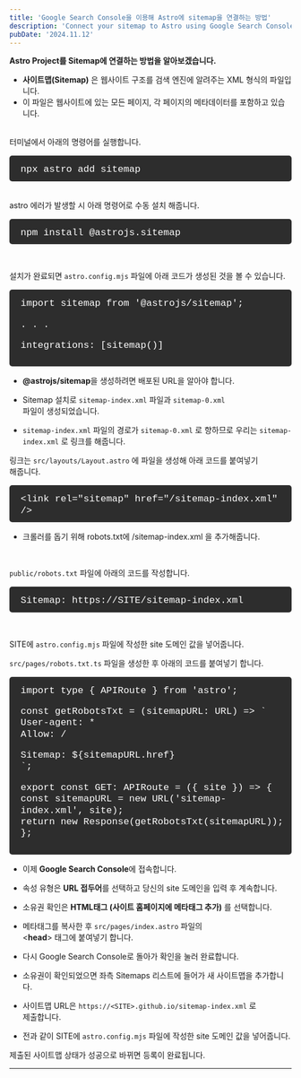 ```yaml
---
title: 'Google Search Console을 이용해 Astro에 sitemap을 연결하는 방법'
description: 'Connect your sitemap to Astro using Google Search Console.'
pubDate: '2024.11.12'
---
```


**Astro Project를 Sitemap에 연결하는 방법을 알아보겠습니다.**

- **사이트맵(Sitemap)** 은 웹사이트 구조를 검색 엔진에 알려주는 XML 형식의 파일입니다.
- 이 파일은 웹사이트에 있는 모든 페이지, 각 페이지의 메타데이터를 포함하고 있습니다.

<br>
터미널에서 아래의 명령어를 실행합니다.

<div class="terminal">
npx astro add sitemap
</div>

<br>
astro 에러가 발생할 시 아래 명령어로 수동 설치 해줍니다.

<div class="terminal">
npm install @astrojs.sitemap
</div>

<br>

설치가 완료되면 `astro.config.mjs` 파일에 아래 코드가 생성된 것을 볼 수 있습니다.

<div class="terminal">
import sitemap from '@astrojs/sitemap';

. . .

integrations: [sitemap()]

</div>

- **@astrojs/sitemap**을 생성하려면 배포된 URL을 알아야 합니다.

- Sitemap 설치로 `sitemap-index.xml` 파일과 `sitemap-0.xml`  
  파일이 생성되었습니다.

- `sitemap-index.xml` 파일의 경로가 `sitemap-0.xml` 로 향하므로 우리는 `sitemap-index.xml` 로 링크를 해줍니다.

링크는 `src/layouts/Layout.astro` 에 파일을 생성해 아래 코드를 붙여넣기  
 해줍니다.

<div class="terminal">
  &lt;link rel="sitemap" href="/sitemap-index.xml" /&gt;
</div>

- 크롤러를 돕기 위해 robots.txt에 /sitemap-index.xml 을 추가해줍니다.

<br>

`public/robots.txt` 파일에 아래의 코드를 작성합니다.

<div class="terminal">
Sitemap: https://SITE/sitemap-index.xml
</div>

<br>

SITE에 `astro.config.mjs` 파일에 작성한 site 도메인 값을 넣어줍니다.

`src/pages/robots.txt.ts` 파일을 생성한 후 아래의 코드를 붙여넣기 합니다.

<div class="terminal">
import type { APIRoute } from 'astro';

const getRobotsTxt = (sitemapURL: URL) => `  
User-agent: \*  
Allow: /

Sitemap: ${sitemapURL.href}  
`;

export const GET: APIRoute = ({ site }) => {  
 const sitemapURL = new URL('sitemap-index.xml', site);  
 return new Response(getRobotsTxt(sitemapURL));  
};

</div>

- 이제 **Google Search Console**에 접속합니다.

- 속성 유형은 **URL 접두어**를 선택하고 당신의 site 도메인을 입력 후 계속합니다.

- 소유권 확인은 **HTML태그 (사이트 홈페이지에 메타태그 추가)** 를 선택합니다.

- 메타태그를 복사한 후 `src/pages/index.astro` 파일의  
  &lt;**head**&gt; 태그에 붙여넣기 합니다.

- 다시 Google Search Console로 돌아가 확인을 눌러 완료합니다.

- 소유권이 확인되었으면 좌측 Sitemaps 리스트에 들어가 새 사이트맵을 추가합니다.

- 사이트맵 URL은 `https://<SITE>.github.io/sitemap-index.xml` 로  
  제출합니다.

- 전과 같이 SITE에 `astro.config.mjs` 파일에 작성한 site 도메인 값을 넣어줍니다.

제출된 사이트맵 상태가 성공으로 바뀌면 등록이 완료됩니다.

---

<style>
h1 {
    font-size: 2em;
    margin-bottom: 20px;
}


.terminal {
    background-color: #2d2d2d; 
    color: #ffffff; 
    padding: 15px 10px 10px 20px;
    border-radius: 5px;
    font-family: 'Courier New', monospace;
    font-size: 17px;
    line-height: 1.2;
    overflow-x: auto;
    margin: 15px 0;
}
</style>

<script src="https://utteranc.es/client.js"
        repo="tjsgh1217/tjsgh1217.github.io"
        issue-term="pathname"
        theme="github-light"
        crossorigin="anonymous"
        async>
</script>
